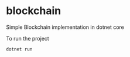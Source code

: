 # blockchain
Simple Blockchain implementation in dotnet core

To run the project
```
dotnet run
```
